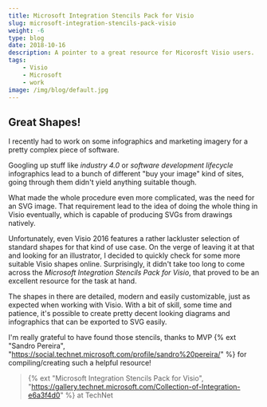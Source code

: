 ```yaml
---
title: Microsoft Integration Stencils Pack for Visio
slug: microsoft-integration-stencils-pack-visio
weight: -6
type: blog
date: 2018-10-16
description: A pointer to a great resource for Micorosft Visio users.
tags:
    - Visio
    - Microsoft
    - work
image: /img/blog/default.jpg
---
```


## Great Shapes!

I recently had to work on some infographics and marketing imagery for a pretty complex piece of software.

Googling up stuff like _industry 4.0_ or _software development lifecycle_ infographics lead to a bunch of different "buy your image" kind of sites, going through them didn't yield anything suitable though.

What made the whole procedure even more complicated, was the need for an SVG image. That requirement lead to the idea of doing the whole thing in Visio eventually, which is capable of producing SVGs from drawings natively.

Unfortunately, even Visio 2016 features a rather lackluster selection of standard shapes for that kind of use case. On the verge of leaving it at that and looking for an illustrator, I decided to quickly check for some more suitable Visio shapes online. Surprisingly, it didn't take too long to come across the _Microsoft Integration Stencils Pack for Visio_, that proved to be an excellent resource for the task at hand.

The shapes in there are detailed, modern and easily customizable, just as expected when working with Visio. With a bit of skill, some time and patience, it's possible to create pretty decent looking diagrams and infographics that can be exported to SVG easily.

I'm really grateful to have found those stencils, thanks to MVP {% ext "Sandro Pereira", "https://social.technet.microsoft.com/profile/sandro%20pereira/" %} for compiling/creating such a helpful resource!

> {% ext "Microsoft Integration Stencils Pack for Visio", "https://gallery.technet.microsoft.com/Collection-of-Integration-e6a3f4d0" %} at TechNet
